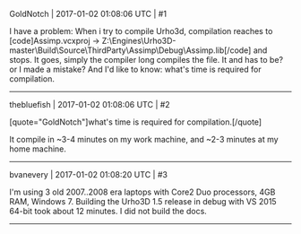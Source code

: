 GoldNotch | 2017-01-02 01:08:06 UTC | #1

I have a problem: When i try to compile Urho3d, compilation reaches to 
[code]Assimp.vcxproj -> Z:\Engines\Urho3D-master\Build\Source\ThirdParty\Assimp\Debug\Assimp.lib[/code]
and stops. It goes, simply the compiler long compiles the file. It and has to be? or I made a mistake? And I'd like to know: what's time is required for compilation.

-------------------------

thebluefish | 2017-01-02 01:08:06 UTC | #2

[quote="GoldNotch"]what's time is required for compilation.[/quote]

It compile in ~3-4 minutes on my work machine, and ~2-3 minutes at my home machine.

-------------------------

bvanevery | 2017-01-02 01:08:20 UTC | #3

I'm using 3 old 2007..2008 era laptops with Core2 Duo processors, 4GB RAM, Windows 7.  Building the Urho3D 1.5 release in debug with VS 2015 64-bit took about 12 minutes.  I did not build the docs.

-------------------------

